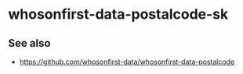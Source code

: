 # whosonfirst-data-postalcode-sk

## See also

* https://github.com/whosonfirst-data/whosonfirst-data-postalcode
